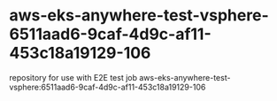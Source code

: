 # aws-eks-anywhere-test-vsphere-6511aad6-9caf-4d9c-af11-453c18a19129-106
repository for use with E2E test job aws-eks-anywhere-test-vsphere:6511aad6-9caf-4d9c-af11-453c18a19129-106
